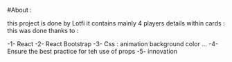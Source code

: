 #About :

this project is done by Lotfi it contains mainly 4 players details within cards :
this was done thanks to :

-1- React
-2- React Bootstrap
-3- Css : animation background color ...
-4- Ensure the best practice for teh use of props
-5- innovation
